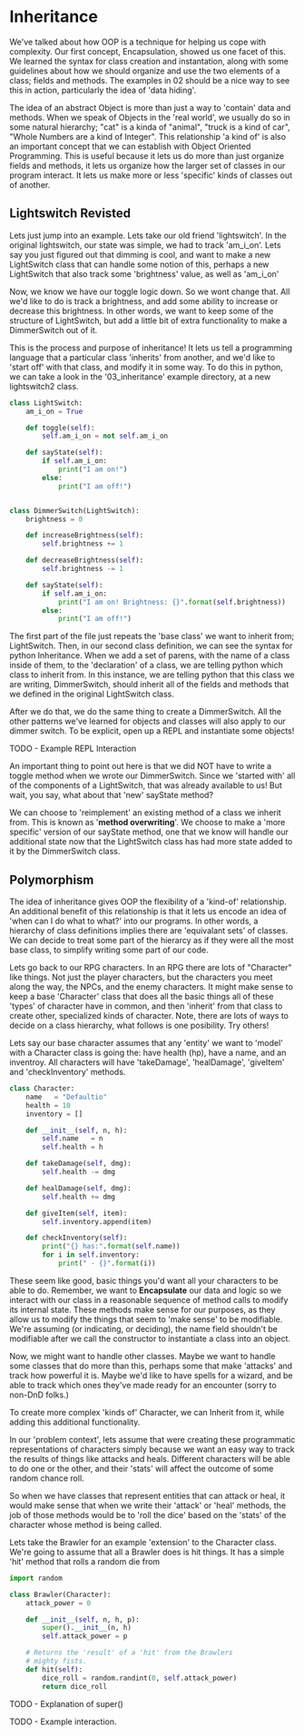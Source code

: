 # Inheritance
We've talked about how OOP is a technique for helping us cope with complexity. Our first concept, Encapsulation, showed us one facet of this. We learned the syntax for class creation and instantation, along with some guidelines about how we should organize and use the two elements of a class; fields and methods. The examples in 02 should be a nice way to see this in action, particularly the idea of 'data hiding'. 

The idea of an abstract Object is more than just a way to 'contain' data and methods. When we speak of Objects in the 'real world', we usually do so in some natural hierarchy; "cat" is a kinda of "animal", "truck is a kind of car", "Whole Numbers are a kind of Integer". This relationship 'a kind of' is also an important concept that we can establish with Object Oriented Programming. This is useful because it lets us do more than just organize fields and methods, it lets us organize how the larger set of classes in our program interact. It lets us make more or less 'specific' kinds of classes out of another.

## Lightswitch Revisted
Lets just jump into an example. Lets take our old friend 'lightswitch'. In the original lightswitch, our state was simple, we had to track 'am_i_on'. Lets say you just figured out that dimming is cool, and want to make a new LightSwitch class that can handle some notion of this, perhaps a new LightSwitch that also track some 'brightness' value, as well as 'am_i_on'

Now, we know we have our toggle logic down. So we wont change that. All we'd like to do is track a brightness, and add some ability to increase or decrease this brightness. In other words, we want to keep some of the structure of LightSwitch, but add a little bit of extra functionality to make a DimmerSwitch out of it. 

This is the process and purpose of inheritance! It lets us tell a programming language that a particular class 'inherits' from another, and we'd like to 'start off' with that class, and modify it in some way. To do this in python, we can take a look in the '03_inheritance' example directory, at a new lightswitch2 class. 

```python
class LightSwitch:
    am_i_on = True

    def toggle(self):
        self.am_i_on = not self.am_i_on

    def sayState(self):
        if self.am_i_on:
            print("I am on!")
        else:
            print("I am off!")


class DimmerSwitch(LightSwitch):
    brightness = 0

    def increaseBrightness(self):
        self.brightness += 1

    def decreaseBrightness(self):
        self.brightness -= 1

    def sayState(self):
        if self.am_i_on:
            print("I am on! Brightness: {}".format(self.brightness))
        else:
            print("I am off!")
```

The first part of the file just repeats the 'base class' we want to inherit from; LightSwitch. Then, in our second class definition, we can see the syntax for python Inheritance. When we add a set of parens, with the name of a class inside of them, to the 'declaration' of a class, we are telling python which class to inherit from. In this instance, we are telling python that this class we are writing, DimmerSwitch, should inherit all of the fields and methods that we defined in the original LightSwitch class. 

After we do that, we do the same thing to create a DimmerSwitch. All the other patterns we've learned for objects and classes will also apply to our dimmer switch. To be explicit, open up a REPL and instantiate some objects!

TODO - Example REPL Interaction

An important thing to point out here is that we did NOT have to write a toggle method when we wrote our DimmerSwitch. Since we 'started with' all of the components of a LightSwitch, that was already available to us! But wait, you say, what about that 'new' sayState method?

We can choose to 'reimplement' an existing method of a class we inherit from. This is known as '__method overwriting__'. We choose to make a 'more specific' version of our sayState method, one that we know will handle our additional state now that the LightSwitch class has had more state added to it by the DimmerSwitch class. 

## Polymorphism
The idea of inheritance gives OOP the flexibility of a 'kind-of' relationship. An additional benefit of this relationship is that it lets us encode an idea of 'when can I do what to what?' into our programs. In other words, a hierarchy of class definitions implies there are 'equivalant sets' of classes. We can decide to treat some part of the hierarcy as if they were all the most base class, to simplify writing some part of our code. 

Lets go back to our RPG characters. In an RPG there are lots of "Character" like things. Not just the player characters, but the characters you meet along the way, the NPCs, and the enemy characters. It might make sense to keep a base 'Character' class that does all the basic things all of these 'types' of character have in common, and then 'inherit' from that class to create other, specialized kinds of character. Note, there are lots of ways to decide on a class hierarchy, what follows is one posibility. Try others!

Lets say our base character assumes that any 'entity' we want to 'model' with a Character class is going the: have health (hp), have a name, and an inventroy. All characters will have 'takeDamage', 'healDamage', 'giveItem' and 'checkInventory' methods.

```python
class Character:
    name   = "Defaultio"
    health = 10
    inventory = []

    def __init__(self, n, h):
        self.name   = n 
        self.health = h

    def takeDamage(self, dmg):
        self.health -= dmg

    def healDamage(self, dmg):
        self.health += dmg

    def giveItem(self, item):
        self.inventory.append(item)

    def checkInventory(self):
        print("{} has:".format(self.name))
        for i in self.inventory:
            print(" - {}".format(i))
```

These seem like good, basic things you'd want all your characters to be able to do. Remember, we want to __Encapsulate__ our data and logic so we interact with our class in a reasonable sequence of method calls to modify its internal state. These methods make sense for our purposes, as they allow us to modify the things that seem to 'make sense' to be modifiable. We're assuming (or indicating, or deciding), the name field shouldn't be modifiable after we call the constructor to instantiate a class into an object. 

Now, we might want to handle other classes. Maybe we want to handle some classes that do more than this, perhaps some that make 'attacks' and track how powerful it is. Maybe we'd like to have spells for a wizard, and be able to track which ones they've made ready for an encounter (sorry to non-DnD folks.)

To create more complex 'kinds of' Character, we can Inherit from it, while adding this additional functionality.

In our 'problem context', lets assume that were creating these programmatic representations of characters simply because we want an easy way to track the results of things like attacks and heals. Different characters will be able to do one or the other, and their 'stats' will affect the outcome of some random chance roll. 

So when we have classes that represent entities that can attack or heal, it would make sense that when we write their 'attack' or 'heal' methods, the job of those methods would be to 'roll the dice' based on the 'stats' of the character whose method is being called. 

Lets take the Brawler for an example 'extension' to the Character class. We're going to assume that all a Brawler does is hit things. It has a simple 'hit' method that rolls a random die from 

```python
import random

class Brawler(Character):
    attack_power = 0

    def __init__(self, n, h, p):
        super().__init__(n, h)
        self.attack_power = p

    # Returns the 'result' of a 'hit' from the Brawlers 
    # mighty fists. 
    def hit(self):
        dice_roll = random.randint(0, self.attack_power)
        return dice_roll

```

TODO - Explanation of super()

TODO - Example interaction. 